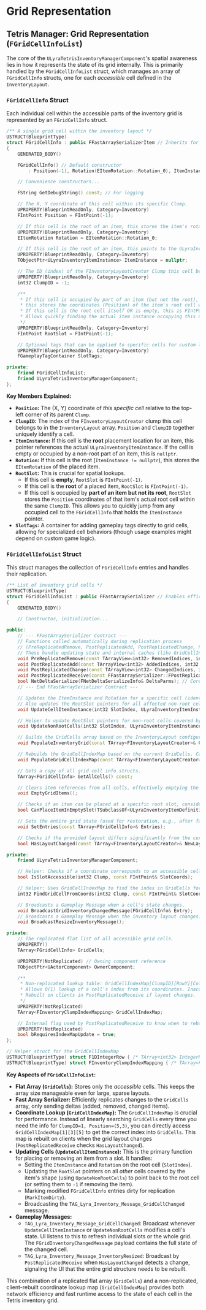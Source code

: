 # Grid Representation

## Tetris Manager: Grid Representation (`FGridCellInfoList`)

The core of the `ULyraTetrisInventoryManagerComponent`'s spatial awareness lies in how it represents the state of its grid internally. This is primarily handled by the `FGridCellInfoList` struct, which manages an array of `FGridCellInfo` structs, one for each _accessible_ cell defined in the `InventoryLayout`.

### `FGridCellInfo` Struct

Each individual cell within the accessible parts of the inventory grid is represented by an `FGridCellInfo` struct.

```cpp
/** A single grid cell within the inventory layout */
USTRUCT(BlueprintType)
struct FGridCellInfo : public FFastArraySerializerItem // Inherits for efficient replication
{
    GENERATED_BODY()

    FGridCellInfo() // Default constructor
        : Position(-1), Rotation(EItemRotation::Rotation_0), ItemInstance(nullptr), ClumpID(-1), RootSlot(-1) {}

    // Convenience constructors...

    FString GetDebugString() const; // For logging

    // The X, Y coordinate of this cell within its specific Clump.
    UPROPERTY(BlueprintReadOnly, Category=Inventory)
    FIntPoint Position = FIntPoint(-1);

    // If this cell is the root of an item, this stores the item's rotation. Otherwise, defaults to Rotation_0.
    UPROPERTY(BlueprintReadOnly, Category=Inventory)
    EItemRotation Rotation = EItemRotation::Rotation_0;

    // If this cell is the root of an item, this points to the ULyraInventoryItemInstance. Otherwise, nullptr.
    UPROPERTY(BlueprintReadOnly, Category=Inventory)
    TObjectPtr<ULyraInventoryItemInstance> ItemInstance = nullptr;

    // The ID (index) of the FInventoryLayoutCreator Clump this cell belongs to.
    UPROPERTY(BlueprintReadOnly, Category=Inventory)
    int32 ClumpID = -1;

    /**
     * If this cell is occupied by part of an item (but not the root),
     * this stores the coordinates (Position) of the item's root cell within the same Clump.
     * If this cell is the root cell itself OR is empty, this is FIntPoint(-1).
     * Allows quickly finding the actual item instance occupying this non-root cell.
     */
    UPROPERTY(BlueprintReadOnly, Category=Inventory)
    FIntPoint RootSlot = FIntPoint(-1);

    // Optional tags that can be applied to specific cells for custom logic (e.g., "QuickSlot", "CannotPlaceHeavyItems").
    UPROPERTY(BlueprintReadOnly, Category=Inventory)
    FGameplayTagContainer SlotTags;

private:
    friend FGridCellInfoList;
    friend ULyraTetrisInventoryManagerComponent;
};
```

**Key Members Explained:**

* **`Position`:** The (X, Y) coordinate of _this specific cell_ relative to the top-left corner of its parent `Clump`.
* **`ClumpID`:** The index of the `FInventoryLayoutCreator` clump this cell belongs to in the `InventoryLayout` array. `Position` and `ClumpID` together uniquely identify a cell.
* **`ItemInstance`:** If this cell is the **root** placement location for an item, this pointer references the actual `ULyraInventoryItemInstance`. If the cell is empty or occupied by a non-root part of an item, this is `nullptr`.
* **`Rotation`:** If this cell is the root (`ItemInstance != nullptr`), this stores the `EItemRotation` of the placed item.
* **`RootSlot`:** This is crucial for spatial lookups.
  * If this cell is **empty**, `RootSlot` is `FIntPoint(-1)`.
  * If this cell is the **root** of a placed item, `RootSlot` is `FIntPoint(-1)`.
  * If this cell is occupied by **part of an item but not its root**, `RootSlot` stores the `Position` coordinates of that item's actual root cell within the same `ClumpID`. This allows you to quickly jump from any occupied cell to the `FGridCellInfo` that holds the `ItemInstance` pointer.
* **`SlotTags`:** A container for adding gameplay tags directly to grid cells, allowing for specialized cell behaviors (though usage examples might depend on custom game logic).

### `FGridCellInfoList` Struct

This struct manages the collection of `FGridCellInfo` entries and handles their replication.

```cpp
/** List of inventory grid cells */
USTRUCT(BlueprintType)
struct FGridCellInfoList : public FFastArraySerializer // Enables efficient array replication
{
    GENERATED_BODY()

    // Constructor, initialization...

public:
    // --- FFastArraySerializer Contract ---
    // Functions called automatically during replication process
    // (PreReplicatedRemove, PostReplicatedAdd, PostReplicatedChange, PostReplicatedReceive)
    // These handle updating state and internal caches (like GridCellIndexMap) on clients.
    void PreReplicatedRemove(const TArrayView<int32> RemovedIndices, int32 FinalSize);
    void PostReplicatedAdd(const TArrayView<int32> AddedIndices, int32 FinalSize);
    void PostReplicatedChange(const TArrayView<int32> ChangedIndices, int32 FinalSize);
    void PostReplicatedReceive(const FFastArraySerializer::FPostReplicatedReceiveParameters& Parameters);
    bool NetDeltaSerialize(FNetDeltaSerializeInfo& DeltaParms); // Core replication function
    // --- End FFastArraySerializer Contract ---

    // Updates the ItemInstance and Rotation for a specific cell (identified by its index in GridCells).
    // Also updates the RootSlot pointers for all affected non-root cells.
    void UpdateCellItemInstance(int32 SlotIndex, ULyraInventoryItemInstance* ItemInstance, EItemRotation ItemRotation = EItemRotation::Rotation_0);

    // Helper to update RootSlot pointers for non-root cells covered by an item's shape.
    void UpdateNonRootCells(int32 SlotIndex, ULyraInventoryItemInstance* ItemInstance, EItemRotation ItemRotation, bool bRemoveInfluence);

    // Builds the GridCells array based on the InventoryLayout configuration. Called on server initialization.
    void PopulateInventoryGrid(const TArray<FInventoryLayoutCreator>& ClumpLayouts);

    // Rebuilds the GridCellIndexMap based on the current GridCells. Called on clients after replication updates.
    void PopulateGridCellIndexMap(const TArray<FInventoryLayoutCreator>& ClumpLayouts);

    // Gets a copy of all grid cell info structs.
    TArray<FGridCellInfo> GetAllCells() const;

    // Clears item references from all cells, effectively emptying the grid visually.
    void EmptyGridItems();

    // Checks if an item can be placed at a specific root slot, considering occupied cells (ignoring specified items).
    bool CanPlaceItemInEmptySlot(TSubclassOf<ULyraInventoryItemDefinition> ItemDef, int32 Clump, const FIntPoint& RootSlot, const EItemRotation& Rotation, const TArray<ULyraInventoryItemInstance*>& IgnoreItems);

    // Sets the entire grid state (used for restoration, e.g., after failed resize).
    void SetEntries(const TArray<FGridCellInfo>& Entries);

    // Checks if the provided layout differs significantly from the current layout represented by the GridCellIndexMap.
    bool HasLayoutChanged(const TArray<FInventoryLayoutCreator>& NewLayout) const;

private:
    friend ULyraTetrisInventoryManagerComponent;

    // Helper: Checks if a coordinate corresponds to an accessible cell defined in the layout.
    bool IsSlotAccessible(int32 Clump, const FIntPoint& SlotCoords);

    // Helper: Uses GridCellIndexMap to find the index in GridCells for given coordinates. Returns -1 if invalid/inaccessible.
    int32 FindGridCellFromCoords(int32 Clump, const FIntPoint& SlotCoords);

    // Broadcasts a Gameplay Message when a cell's state changes.
    void BroadcastGridInventoryChangedMessage(FGridCellInfo& Entry);
    // Broadcasts a Gameplay Message when the inventory layout changes.
    void BroadcastResizeInventoryMessage();

private:
    // The replicated flat list of all accessible grid cells.
    UPROPERTY()
    TArray<FGridCellInfo> GridCells;

    UPROPERTY(NotReplicated) // Owning component reference
    TObjectPtr<UActorComponent> OwnerComponent;

    /**
     * Non-replicated lookup table: GridCellIndexMap[ClumpID][RowY][ColX] -> Index in GridCells array.
     * Allows O(1) lookup of a cell's index from its coordinates. Inaccessible cells store -1.
     * Rebuilt on clients in PostReplicatedReceive if layout changes.
     */
    UPROPERTY(NotReplicated)
    TArray<FInventoryClumpIndexMapping> GridCellIndexMap;

    // Internal flag used by PostReplicatedReceive to know when to rebuild the index map.
    UPROPERTY(NotReplicated)
    bool bRequiresIndexMapUpdate = true;
};

// Helper struct for the GridCellIndexMap
USTRUCT(BlueprintType) struct F1DIntegerRow { /* TArray<int32> IntegerRow; */ };
USTRUCT(BlueprintType) struct FInventoryClumpIndexMapping { /* TArray<F1DIntegerRow> ClumpGrid; */ };
```

**Key Aspects of `FGridCellInfoList`:**

* **Flat Array (`GridCells`):** Stores only the _accessible_ cells. This keeps the array size manageable even for large, sparse layouts.
* **Fast Array Serializer:** Efficiently replicates changes to the `GridCells` array, only sending deltas (added, removed, changed items).
* **Coordinate Lookup (`GridCellIndexMap`):** The `GridCellIndexMap` is crucial for performance. Instead of linearly searching `GridCells` every time you need the info for `ClumpID=1, Position=(5,3)`, you can directly access `GridCellIndexMap[1][3][5]` to get the correct index into `GridCells`. This map is rebuilt on clients when the grid layout changes (`PostReplicatedReceive` checks `HasLayoutChanged`).
* **Updating Cells (`UpdateCellItemInstance`):** This is the primary function for placing or removing an item from a slot. It handles:
  * Setting the `ItemInstance` and `Rotation` on the root cell (`SlotIndex`).
  * Updating the `RootSlot` pointers on all _other_ cells covered by the item's shape (using `UpdateNonRootCells`) to point back to the root cell (or setting them to `-1` if removing the item).
  * Marking modified `FGridCellInfo` entries dirty for replication (`MarkItemDirty`).
  * Broadcasting the `TAG_Lyra_Inventory_Message_GridCellChanged` message.
* **Gameplay Messages:**
  * `TAG_Lyra_Inventory_Message_GridCellChanged`: Broadcast whenever `UpdateCellItemInstance` or `UpdateNonRootCells` modifies a cell's state. UI listens to this to refresh individual slots or the whole grid. The `FGridInventoryChangedMessage` payload contains the full state of the changed cell.
  * `TAG_Lyra_Inventory_Message_InventoryResized`: Broadcast by `PostReplicatedReceive` when `HasLayoutChanged` detects a change, signaling the UI that the entire grid structure needs to be rebuilt.

This combination of a replicated flat array (`GridCells`) and a non-replicated, client-rebuilt coordinate lookup map (`GridCellIndexMap`) provides both network efficiency and fast runtime access to the state of each cell in the Tetris inventory grid.
